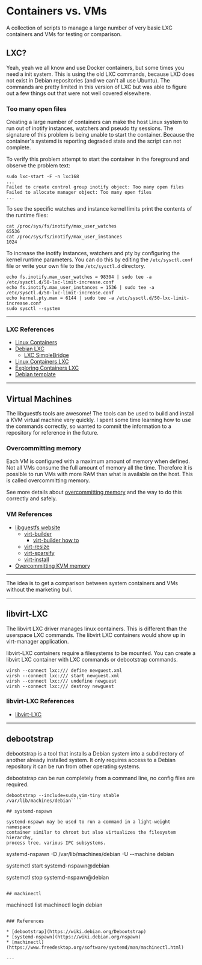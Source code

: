 # Containers vs. VMs

A collection of scripts to manage a large number of very basic LXC containers
and VMs for testing or comparison.

## LXC?

Yeah, yeah we all know and use Docker containers, but some times you need a
init system. This is using the old LXC commands, because LXD does not exist
in Debian repositories (and we can't all use Ubuntu). The commands are pretty
limited in this version of LXC but was able to figure out a few things out that
were not well covered elsewhere.

### Too many open files

Creating a large number of containers can make the host Linux system to run out
of inotify instances, watchers and pseudo tty sessions. The signature of this
problem is being unable to start the container. Because the container's systemd
is reporting degraded state and the script can not complete.

To verify this problem attempt to start the container in the foreground and
observe the problem text:  

```
sudo lxc-start -F -n lxc168
...
Failed to create control group inotify object: Too many open files
Failed to allocate manager object: Too many open files
...
```

To see the specific watches and instance kernel limits print the contents of the
runtime files:  

```
cat /proc/sys/fs/inotify/max_user_watches
65536
cat /proc/sys/fs/inotify/max_user_instances
1024
```

To increase the inotify instances, watchers and pty by configuring the kernel
runtime parameters. You can do this by editing the `/etc/sysctl.conf` file or
write your own file to the `/etc/sysctl.d` directory.

```
echo fs.inotify.max_user_watches = 98304 | sudo tee -a /etc/sysctl.d/50-lxc-limit-increase.conf
echo fs.inotify.max_user_instances = 1536 | sudo tee -a /etc/sysctl.d/50-lxc-limit-increase.conf
echo kernel.pty.max = 6144 | sudo tee -a /etc/sysctl.d/50-lxc-limit-increase.conf
sudo sysctl --system
```

---

### LXC References

* [Linux Containers](https://www.ubuntupit.com/everything-you-need-to-know-about-linux-containers-lxc/)
* [Debian LXC](https://wiki.debian.org/LXC)
  * [LXC SimpleBridge](https://wiki.debian.org/LXC/SimpleBridge)
* [Linux Containers LXC](https://linuxcontainers.org/lxc/introduction/)
* [Exploring Containers LXC](https://www.redhat.com/sysadmin/exploring-containers-lxc)
* [Debian template](https://github.com/lxc/lxc-templates/blob/master/templates/lxc-debian.in)

---

## Virtual Machines

The libguestfs tools are awesome! The tools can be used to build and install a
KVM virtual machine very quickly. I spent some time learning how to use the
commands correctly, so wanted to commit the information to a repository for
reference in the future.

### Overcommitting memory

Each VM is configured with a maximum amount of memory when defined. Not all VMs
consume the full amount of memory all the time. Therefore it is possible to run
VMs with more RAM than what is available on the host. This is called
overcommitting memory.

See more details about
[overcommitting memory](https://docs.fedoraproject.org/en-US/Fedora/13/html/Virtualization_Guide/sect-Virtualization-Tips_and_tricks-Overcommitting_with_KVM.html)
and the way to do this correctly and safely.

### VM References

* [libguestfs website](https://www.libguestfs.org/)
  * [virt-builder](https://www.libguestfs.org/virt-builder.1.html)
    * [virt-builder how to](https://ostechnix.com/quickly-build-virtual-machine-images-with-virt-builder/)
  * [virt-resize](https://www.libguestfs.org/virt-resize.1.html)
  * [virt-sparsify](https://www.libguestfs.org/virt-sparsify.1.html)
  * [virt-install](https://unix.stackexchange.com/questions/207090/install-vm-from-command-line-with-virt-install)
* [Overcommitting KVM memory](https://docs.fedoraproject.org/en-US/Fedora/13/html/Virtualization_Guide/sect-Virtualization-Tips_and_tricks-Overcommitting_with_KVM.html)
---

The idea is to get a comparison between system containers and VMs without the
marketing bull.

---

## libvirt-LXC

The libvirt LXC driver manages linux containers. This is different than the
userspace LXC commands. The libvirt LXC containers would show up in
virt-manager application.

libvirt-LXC containers require a filesystems to be mounted.
You can create a libvirt LXC container with LXC commands or debootstrap
commands.

```
virsh --connect lxc:/// define newguest.xml
virsh --connect lxc:/// start newguest.xml
virsh --connect lxc:/// undefine newguest
virsh --connect lxc:/// destroy newguest

```

### libvirt-LXC References

* [libvirt-LXC](https://libvirt.org/drvlxc.html)

---

## debootstrap

debootstrap is a tool that installs a Debian system into a subdirectory of
another already installed system. It only requires access to a Debian
repository it can be run from other operating systems.

debootstrap can be run completely from a command line, no config files are
required.

```
debootstrap --include=sudo,vim-tiny stable /var/lib/machines/debian````

## systemd-nspawn

systemd-nspawn may be used to run a command in a light-weight namespace
container similar to chroot but also virtualizes the filesystem hierarchy,
process tree, various IPC subsystems.

```
systemd-nspawn -D /var/lib/machines/debian -U --machine debian

systemctl start systemd-nspawn@debian

systemctl stop systemd-nspawn@debian
```

## machinectl

```
machinectl list
machinectl login debian
```

### References

* [debootstrap](https://wiki.debian.org/Debootstrap)
* [systemd-nspawn](https://wiki.debian.org/nspawn)
* [machinectl](https://www.freedesktop.org/software/systemd/man/machinectl.html)

---
